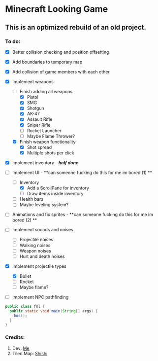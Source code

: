 # Minecraft Looking Game
## This is an optimized rebuild of an old project.


### To do:

- [x] Better collision checking and position offsetting
- [x] Add boundaries to temporary map
- [x] Add collision of game members with each other
- [x] Implement weapons
  - [ ] Finish adding all weapons
    - [x] Pistol
    - [x] SMG
    - [x] Shotgun
    - [x] AK-47
    - [x] Assault Rifle
    - [x] Sniper Rifle
    - [ ] Rocket Launcher
    - [ ] Maybe Flame Thrower?
  - [x] Finish weapon functionality
    - [x] Shot spread
    - [x] Multiple shots per click
- [x] Implement inventory - **_half done_**
- [ ] Implement UI - **can someone fucking do this for me im bored (1) **
  - [ ] Inventory
    - [x] Add a ScrollPane for inventory
    - [ ] Draw items inside inventory
  - [ ] Health bars
  - [ ] Maybe leveling system?
- [ ] Animations and fix sprites - **can someone fucking do this for me im bored (2) **
- [ ] Implement sounds and noises
  - [ ] Projectile noises
  - [ ] Walking noises
  - [ ] Weapon noises
  - [ ] Hurt and death noises
- [x] Implement projectile types
  - [x] Bullet
  - [ ] Rocket
  - [ ] Maybe flame?
- [ ] Implement NPC pathfinding


```java
public class fml {
  public static void main(String[] args) {
    kms();
  }
}
```

### Credits:
1. Dev: [Me](https://github.com/bigdubz)
2. Tiled Map: [Shishi](https://github.com/shireenzahran)
